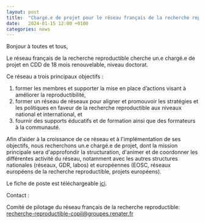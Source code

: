 ```yaml
---
layout: post
title:  "Chargé.e de projet pour le réseau français de la recherche reproductible"
date:   2024-01-15 12:00 +0100
categories: news
---
```


Bonjour à toutes et tous,

Le réseau français de la recherche reproductible cherche un.e chargé.e de projet en CDD de 18 mois renouvelable, niveau doctorat. 

Ce réseau a trois principaux objectifs :

1. former les membres et supporter la mise en place d’actions visant à améliorer la reproductibilité, 
2. former un réseau de réseaux pour aligner et promouvoir les stratégies et les politiques en faveur de la recherche reproductible aux niveaux national et international, et
3. fournir des supports éducatifs et de formation ainsi que des formateurs à la communauté.

Afin d’aider à la croissance de ce réseau et à l'implémentation de ses objectifs, nous recherchons un.e chargé.e de projet, dont la mission principale sera d'approfondir la structuration, d'animer et de coordonner les différentes activité du réseau, notamment avec les autres structures nationales (réseaux, GDR, labos) et européennes (EOSC, réseaux européens de la recherche reproductible, projets européens). 

Le fiche de poste est téléchargeable [ici](/assets/pdfs/2024_01_Fiche_de_poste_chargee_de_projet.pdf).

Contact :

Comité de pilotage du réseau français de la recherche reproductible: recherche-reproductible-copil@groupes.renater.fr
